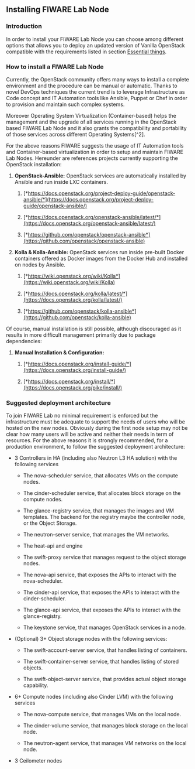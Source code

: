 ## Installing FIWARE Lab Node 

### Introduction

In order to install your FIWARE Lab Node you can choose among different
options that allows you to deploy an updated version of Vanilla
OpenStack compatible with the requirements listed in section [Essential things](../1.essentials).

### How to install a FIWARE Lab Node

Currently, the OpenStack community offers many ways to install a
complete environment and the procedure can be manual or automatic.
Thanks to novel DevOps techniques the current trend is to leverage
Infrastructure as Code concept and IT Automation tools like Ansible,
Puppet or Chef in order to provision and maintain such complex systems.

Moreover Operating System Virtualization (Container-based) helps the
management and the upgrade of all services running in the OpenStack
based FIWARE Lab Node and it also grants the compatibility and
portability of those services across different Operating Systems[^2].

For the above reasons FIWARE suggests the usage of IT Automation tools
and Container-based virtualization in order to setup and maintain FIWARE
Lab Nodes. Hereunder are references projects currently supporting the
OpenStack installation:

1. **OpenStack-Ansible:** OpenStack services are automatically
    installed by Ansible and run inside LXC containers.

    1. [*https://docs.openstack.org/project-deploy-guide/openstack-ansible/*](https://docs.openstack.org/project-deploy-guide/openstack-ansible/)

    1. [*https://docs.openstack.org/openstack-ansible/latest/*](https://docs.openstack.org/openstack-ansible/latest/)

    1. [*https://github.com/openstack/openstack-ansible*](https://github.com/openstack/openstack-ansible)

1. **Kolla & Kolla-Ansible:** OpenStack services run inside pre-built
    Docker containers offered as Docker images from the Docker Hub and
    installed on nodes by Ansible.

    1. [*https://wiki.openstack.org/wiki/Kolla*](https://wiki.openstack.org/wiki/Kolla)

    1. [*https://docs.openstack.org/kolla/latest/*](https://docs.openstack.org/kolla/latest/)

    1. [*https://github.com/openstack/kolla-ansible*](https://github.com/openstack/kolla-ansible)

Of course, manual installation is still possible, although discouraged
as it results in more difficult management primarily due to package
dependencies:

1. **Manual Installation & Configuration:**

    1. [*https://docs.openstack.org/install-guide/*](https://docs.openstack.org/install-guide/)

    1. [*https://docs.openstack.org/install/*](https://docs.openstack.org/pike/install/)

### Suggested deployment architecture

To join FIWARE Lab no minimal requirement is enforced but the
infrastructure must be adequate to support the needs of users who will
be hosted on the new nodes. Obviously during the first node setup may
not be clear how many users will be active and neither their needs in
term of resources. For the above reasons it is strongly recommended, for
a production environment, to follow the suggested deployment
architecture:

-   3 Controllers in HA (including also Neutron L3 HA solution) with the
    following services

    -   The nova-scheduler service, that allocates VMs on the
        compute nodes.

    -   The cinder-scheduler service, that allocates block storage on
        the compute nodes.

    -   The glance-registry service, that manages the images and
        VM templates. The backend for the registry maybe the controller
        node, or the Object Storage.

    -   The neutron-server service, that manages the VM networks.

    -   The heat-api and engine

    -   The swift-proxy service that manages request to the object
        storage nodes.

    -   The nova-api service, that exposes the APIs to interact with
        the nova-scheduler.

    -   The cinder-api service, that exposes the APIs to interact with
        the cinder-scheduler.

    -   The glance-api service, that exposes the APIs to interact with
        the glance-registry.

    -   The keystone service, that manages OpenStack services in a node.

-   (Optional) 3+ Object storage nodes with the following services:

    -   The swift-account-server service, that handles listing
        of containers.

    -   The swift-container-server service, that handles listing of
        stored objects.

    -   The swift-object-server service, that provides actual object
        storage capability.

-   6+ Compute nodes (including also Cinder LVM) with the following
    services

    -   The nova-compute service, that manages VMs on the local node.

    -   The cinder-volume service, that manages block storage on the
        local node.

    -   The neutron-agent service, that manages VM networks on the
        local node.

-   3 Ceilometer nodes